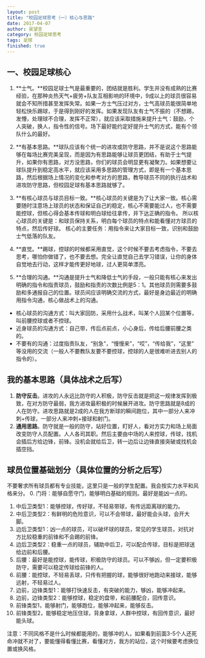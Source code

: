 ```yaml
---
layout: post
title: "校园足球思考（一）核心与思路"
date: 2017-04-07
author: 吴望言
category: 校园足球思考
tags: 足球 
finished: true
---
```


## 一、校园足球核心

1. **士气。**校园足球士气是最重要的，团结就是胜利。学生并没有成熟的比赛经验，在那种炎热天气+疲劳+队友互相影响的环境中，9成以上的球员很容易就会不知所措甚至发挥失常。如果一方士气压过对方，士气高球员能很简单地轻松快乐踢球，于是得到刚好的发挥。如果发现队友有士气不振的（不想踢，发懵，处理球不合理，发挥不正常），就应该采取措施来提升士气：鼓励，个人突破，换人，指令性的信号。场下最好能约定好提升士气的方式，能有个领队什么的最好。

2. **有基本思路。**球队应该有个统一的进攻或防守思路，并不是说这个思路能够在每场比赛完美呈现，而是因为有思路能够让球员更团结，有助于士气提升，如果你有思路，对方没思路，你们的球员会明显更有凝聚力。如果想要让球队提升到稳定高水平，就应该采用多思路的管理方式，即是有一个基本思路，然后根据场上情况的变化和参考对方的思路，教导球员不同的执行战术和进攻防守思路，但校园足球有基本思路就够了。

3. **有核心球员与球员目标一致。**核心球员的关键是为了让大家一致。核心需要随时注意场上球员的状态和保证自己的稳定，核心不需要能过人，也不需要能控球，但核心得会基本传球和明白球给往拿传，并下达正确的指令。
所以核心球员的关键是：和球员保持关系，明白每个球员的特点和能看懂对方球员的特点，然后传好球。
核心的主要任务：用指令来让大家目标一致，识别和鼓励士气低落的队友。

4. **直觉。**踢球，控球的时候都采用直觉，这个时候不要去考虑指令，不要去思考，哪怕你做错了，也不要去想。完全让直觉自己去学习错误，让你的身体自觉地去行动，这样才能传更好地球，过人更简单漂亮。

5. **合理的沟通。**沟通是提升士气和降低士气的手段，一般只能有核心来发出明确的指令和指责球员，鼓励和指责的次数比例是5：1。其他球员则需要多鼓励和多通报自己的位置。球员间应该明确交流的方式，最好是身边最近的明确用指令沟通，核心做战术上的沟通。
- 核心球员的沟通方式：叫大家回防，采用什么战术，叫某个人回某个位置等，叫前腰控球或者不控球。
- 近身球员的沟通方式：自己带，传后点前点，小心身后，传给后腰前腰之类的。
- 不要有的沟通：过度指责队友，“别急”，“慢慢来”，“哎”，“传给我”，“这里” 等没用的交流（一般人不要教队友要不要控球，控球的人是很难听进去别人的指令的）。

## 我的基本思路（具体战术之后写）
1. **防守反击**。进攻的人永远比防守的人积极，防守反击就是把这一规律发挥到极致，在对方防守最弱，我方进攻最积极的时候展开进攻。防守思路就是8成的人在防守。进攻思路就是2成的人在我方断球的瞬间跑位，其中一部分人来冲刺+传球，一部分人来冲刺+接球和射门。
2. **通用思路**。防守就是一般的防守，站好位置，盯好人，看对方实力和场上局面改变防守人员配置。人人各司其职。然后主要由中场的人来控球，传球，找机会插后方给边锋，前锋。没机会就给后卫，转一边后让边锋直接突破或找机会插空挡。

## 球员位置基础划分（具体位置的分析之后写）
不要奢求所有球员都有专业技能，这里只是一般的学生配置。我会按实力水平和风格来分。
0. 门将：能够自愿守门，能够明白基础的规则。最好是能凶一点的。
1. 中后卫类型1：能够控球，传好球，不轻易带球，有传远距离球的能力。
2. 中后卫类型2：有鲜明的危险意识，可以不会带球，最好能会头球，会开大脚。
3. 边后卫类型1：凶一点的球员，可以破坏球的球员，常见的学生球员，对抗对方比较稳重的前锋和不会踢的前锋。
4. 边后卫类型2：稳重一点的球员，辅助中后卫，可以配合传球，目标是把球送给边前和后腰。
5. 后腰：最好是能控球，能传球，积极防守的球员。可以不够凶，但一定要积极防守，需要可以稳定传球给前锋的人。
6. 前腰：能控球，不轻易丢球，只传有把握的球，能够很好地跑动来接球，能够远射，不轻易过人。
7. 边前，边锋类型1：能够打快速反击，有突破的能力，够凶，能够冲起来。
8. 边前，边锋类型2：能够控球，稳定的盘带，和前腰配合，回传意识。
9. 前锋类型1，能够射门，能够跑位，能够冲起来，能够反击。
10. 前锋类型2，能够稳定地压住球，背身拿球，人群中控球，有回传意识，最好能头球。

注意：不同风格不是什么时候都能用的，能够冲的人，如果看到前面3-5个人还死命冲就不对了，要能懂得看懂比赛，看懂对方，我方的站位，这个时候要考虑换位置或换风格。
